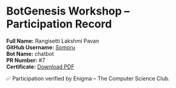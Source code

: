 # BotGenesis Workshop – Participation Record

**Full Name:** Rangisetti Lakshmi Pavan  
**GitHub Username:** [Somoru](https://github.com/Somoru)  
**Bot Name:** chatbot  
**PR Number:** #7  
**Certificate:** [Download PDF](../certs/RangisettiLakshmiPavan.pdf)

✅ Participation verified by Enigma – The Computer Science Club.
